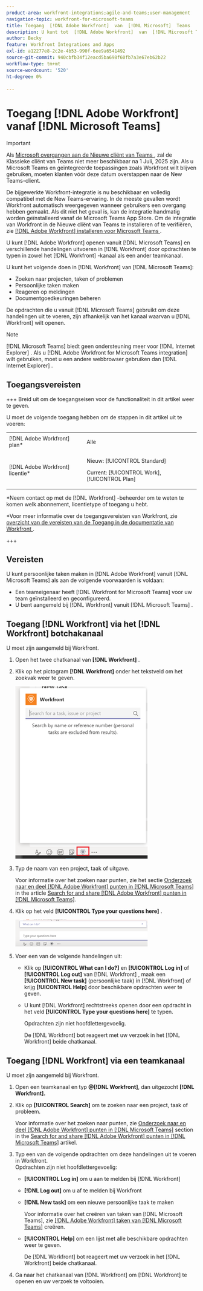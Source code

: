 ```yaml
---
product-area: workfront-integrations;agile-and-teams;user-management
navigation-topic: workfront-for-microsoft-teams
title: Toegang  [!DNL Adobe Workfront]  van  [!DNL Microsoft]  Teams
description: U kunt tot  [!DNL Adobe Workfront]  van  [!DNL Microsoft Teams]  toegang hebben en verscheidene acties in  [!DNL Workfront]  uitvoeren door bevelen in of het de bot kanaal van Workfront of een ander teamkanaal te typen.
author: Becky
feature: Workfront Integrations and Apps
exl-id: a12277e8-2c2e-4b53-990f-6ee9a6541492
source-git-commit: 940cbfb34f12eacd5ba698f60fb7a3e67eb62b22
workflow-type: tm+mt
source-wordcount: '520'
ht-degree: 0%

---
```


# Toegang [!DNL Adobe Workfront] vanaf [!DNL Microsoft Teams]

<!--Audited: 01/2024-->

>[!IMPORTANT]
>
>Als [&#x200B; Microsoft overgangen aan de Nieuwe cliënt van Teams &#x200B;](https://learn.microsoft.com/en-us/microsoftteams/teams-classic-client-end-of-availability), zal de Klassieke cliënt van Teams niet meer beschikbaar na 1 Juli, 2025 zijn. Als u Microsoft Teams en geïntegreerde toepassingen zoals Workfront wilt blijven gebruiken, moeten klanten vóór deze datum overstappen naar de New Teams-client.
>
>De bijgewerkte Workfront-integratie is nu beschikbaar en volledig compatibel met de New Teams-ervaring. In de meeste gevallen wordt Workfront automatisch weergegeven wanneer gebruikers een overgang hebben gemaakt. Als dit niet het geval is, kan de integratie handmatig worden geïnstalleerd vanaf de Microsoft Teams App Store. Om de integratie van Workfront in de Nieuwe cliënt van Teams te installeren of te verifiëren, zie [&#x200B;  [!DNL Adobe Workfront]  installeren voor Microsoft Teams &#x200B;](/help/quicksilver/workfront-integrations-and-apps/using-workfront-with-microsoft-teams/install-workfront-ms-teams.md).


U kunt [!DNL Adobe Workfront] openen vanuit [!DNL Microsoft Teams] en verschillende handelingen uitvoeren in [!DNL Workfront] door opdrachten te typen in zowel het [!DNL Workfront] -kanaal als een ander teamkanaal.

U kunt het volgende doen in [!DNL Workfront] van [!DNL Microsoft Teams]:

* Zoeken naar projecten, taken of problemen
* Persoonlijke taken maken
* Reageren op meldingen
* Documentgoedkeuringen beheren

De opdrachten die u vanuit [!DNL Microsoft Teams] gebruikt om deze handelingen uit te voeren, zijn afhankelijk van het kanaal waarvan u [!DNL Workfront] wilt openen.

>[!NOTE]
>
>[!DNL Microsoft Teams] biedt geen ondersteuning meer voor [!DNL Internet Explorer] . Als u [!DNL Adobe Workfront for Microsoft Teams integration] wilt gebruiken, moet u een andere webbrowser gebruiken dan [!DNL Internet Explorer] .

## Toegangsvereisten

+++ Breid uit om de toegangseisen voor de functionaliteit in dit artikel weer te geven.

U moet de volgende toegang hebben om de stappen in dit artikel uit te voeren:

<table style="table-layout:auto"> 
 <col> 
 <col> 
 <tbody> 
  <tr> 
   <td role="rowheader">[!DNL Adobe Workfront] plan*</td> 
   <td> <p>Alle</p> </td> 
  </tr> 
  <tr> 
   <td role="rowheader">[!DNL Adobe Workfront] licentie*</td> 
   <td> <p>Nieuw: [!UICONTROL Standard]</p>
   <p>Current: [!UICONTROL Work], [!UICONTROL Plan]</p> </td> 
  </tr> 
 </tbody> 
</table>

*Neem contact op met de [!DNL Workfront] -beheerder om te weten te komen welk abonnement, licentietype of toegang u hebt.

*Voor meer informatie over de toegangsvereisten van Workfront, zie [&#x200B; overzicht van de vereisten van de Toegang in de documentatie van Workfront &#x200B;](/help/quicksilver/administration-and-setup/add-users/access-levels-and-object-permissions/access-level-requirements-in-documentation.md).

+++

## Vereisten

U kunt persoonlijke taken maken in [!DNL Adobe Workfront] vanuit [!DNL Microsoft Teams] als aan de volgende voorwaarden is voldaan:

* Een teameigenaar heeft [!DNL Workfront for Microsoft Teams] voor uw team geïnstalleerd en geconfigureerd.
* U bent aangemeld bij [!DNL Workfront] vanuit [!DNL Microsoft Teams] .

## Toegang [!DNL Workfront] via het [!DNL Workfront] botchakanaal

U moet zijn aangemeld bij Workfront.

1. Open het twee chatkanaal van **[!DNL Workfront]** .
1. Klik op het pictogram **[!DNL Workfront]** onder het tekstveld om het zoekvak weer te geven.

   ![&#x200B; teams_search_box_in_the_bot_channel.PNG &#x200B;](assets/teams-search-box-in-the-bot-channel-350x456.png)

1. Typ de naam van een project, taak of uitgave.

   Voor informatie over het zoeken naar punten, zie het sectie [&#x200B; Onderzoek naar en deel  [!DNL Adobe Workfront]  punten in  [!DNL Microsoft Teams]](../../workfront-integrations-and-apps/using-workfront-with-microsoft-teams/search-for-and-share-wf-items-in-ms-teams.md) in the article [Search for and share [!DNL Adobe Workfront]  punten in  [!DNL Microsoft Teams]](../../workfront-integrations-and-apps/using-workfront-with-microsoft-teams/search-for-and-share-wf-items-in-ms-teams.md).

1. Klik op het veld **[!UICONTROL Type your questions here]** .

   ![&#x200B; ms_teams_type_your_questions_here_and_what_can_I_do_fields.png &#x200B;](assets/ms-teams-type-your-questions-here-and-what-can-i-do-fields-350x71.png)

1. Voer een van de volgende handelingen uit:

   * Klik op **[!UICONTROL What can I do?]** en **[!UICONTROL Log in]** of **[!UICONTROL Log out]** van [!DNL Workfront] , maak een **[!UICONTROL New task]** (persoonlijke taak) in [!DNL Workfront] of krijg **[!UICONTROL Help]** door beschikbare opdrachten weer te geven.

   * U kunt [!DNL Workfront] rechtstreeks openen door een opdracht in het veld **[!UICONTROL Type your questions here]** te typen.

     Opdrachten zijn niet hoofdlettergevoelig.

     De [!DNL Workfront] bot reageert met uw verzoek in het [!DNL Workfront] beide chatkanaal.

## Toegang [!DNL Workfront] via een teamkanaal

U moet zijn aangemeld bij Workfront.

1. Open een teamkanaal en typ **@[!DNL Workfront]**, dan uitgezocht **[!DNL Workfront].**

1. Klik op **[!UICONTROL Search]** om te zoeken naar een project, taak of probleem.

   Voor informatie over het zoeken naar punten, zie [&#x200B; Onderzoek naar en deel  [!DNL Adobe Workfront]  punten in  [!DNL Microsoft Teams]](../../workfront-integrations-and-apps/using-workfront-with-microsoft-teams/search-for-and-share-wf-items-in-ms-teams.md) section in the [Search for and share [!DNL Adobe Workfront]  punten in  [!DNL Microsoft Teams]](../../workfront-integrations-and-apps/using-workfront-with-microsoft-teams/search-for-and-share-wf-items-in-ms-teams.md) artikel.

1. Typ een van de volgende opdrachten om deze handelingen uit te voeren in Workfront.\
   Opdrachten zijn niet hoofdlettergevoelig:

   * **[!UICONTROL Log in]** om u aan te melden bij [!DNL Workfront]
   * **[!DNL Log out]** om u af te melden bij Workfront
   * **[!DNL New task]** om een nieuwe persoonlijke taak te maken

     Voor informatie over het creëren van taken van [!DNL Microsoft Teams], zie [&#x200B;  [!DNL Adobe Workfront]  taken van  [!DNL Microsoft Teams]](../../workfront-integrations-and-apps/using-workfront-with-microsoft-teams/create-workfront-tasks-from-ms-teams.md) creëren.

   * **[!UICONTROL Help]** om een lijst met alle beschikbare opdrachten weer te geven.

     De [!DNL Workfront] bot reageert met uw verzoek in het [!DNL Workfront] beide chatkanaal.

1. Ga naar het chatkanaal van [!DNL Workfront] om [!DNL Workfront] te openen en uw verzoek te voltooien.
